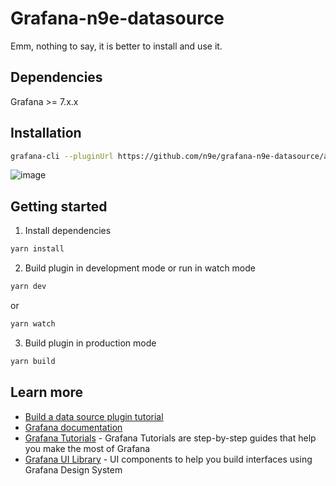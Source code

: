# Grafana-n9e-datasource

Emm, nothing to say, it is better to install and use it.

## Dependencies

Grafana >= 7.x.x

## Installation
```BASH
grafana-cli --pluginUrl https://github.com/n9e/grafana-n9e-datasource/archive/v1.0.0.zip plugins install grafana-n9e-datasource
```

![image](https://user-images.githubusercontent.com/7424634/83121099-78fcdc80-a104-11ea-8b95-4935bde6b7dd.png)

## Getting started
1. Install dependencies
```BASH
yarn install
```
2. Build plugin in development mode or run in watch mode
```BASH
yarn dev
```
or
```BASH
yarn watch
```
3. Build plugin in production mode
```BASH
yarn build
```

## Learn more
- [Build a data source plugin tutorial](https://grafana.com/tutorials/build-a-data-source-plugin)
- [Grafana documentation](https://grafana.com/docs/)
- [Grafana Tutorials](https://grafana.com/tutorials/) - Grafana Tutorials are step-by-step guides that help you make the most of Grafana
- [Grafana UI Library](https://developers.grafana.com/ui) - UI components to help you build interfaces using Grafana Design System
